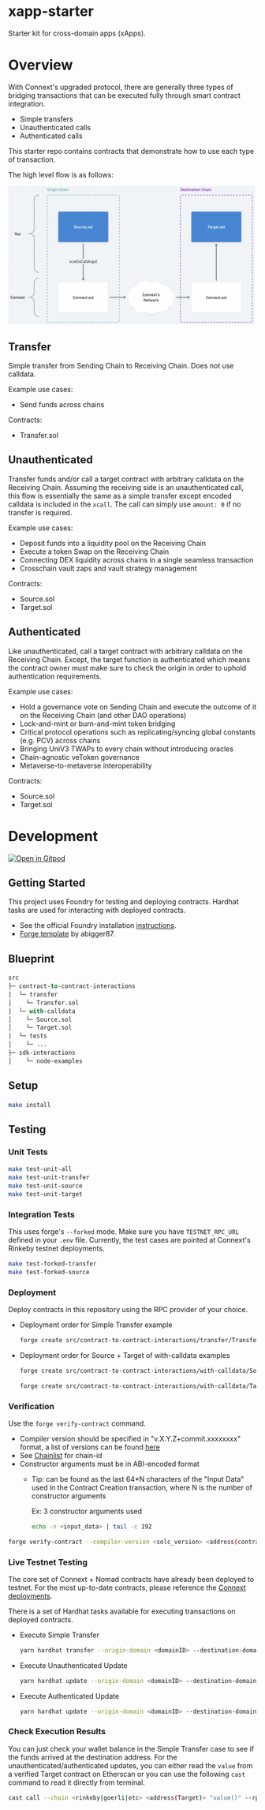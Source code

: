 # xapp-starter

Starter kit for cross-domain apps (xApps).
# Overview

With Connext's upgraded protocol, there are generally three types of bridging transactions that can be executed fully through smart contract integration.
- Simple transfers
- Unauthenticated calls
- Authenticated calls

This starter repo contains contracts that demonstrate how to use each type of transaction.

The high level flow is as follows:

<img src="documentation/assets/xcall.png" alt="drawing" width="500"/>

## Transfer

Simple transfer from Sending Chain to Receiving Chain. Does not use calldata. 

Example use cases:
- Send funds across chains

Contracts:
- Transfer.sol

## Unauthenticated 

Transfer funds and/or call a target contract with arbitrary calldata on the Receiving Chain. Assuming the receiving side is an unauthenticated call, this flow is essentially the same as a simple transfer except encoded calldata is included in the `xcall`. The call can simply use `amount: 0` if no transfer is required.

Example use cases:
- Deposit funds into a liquidity pool on the Receiving Chain
- Execute a token Swap on the Receiving Chain
- Connecting DEX liquidity across chains in a single seamless transaction
- Crosschain vault zaps and vault strategy management

Contracts:
- Source.sol
- Target.sol

## Authenticated

Like unauthenticated, call a target contract with arbitrary calldata on the Receiving Chain. Except, the target function is authenticated which means the contract owner must make sure to check the origin in order to uphold authentication requirements.

Example use cases:
- Hold a governance vote on Sending Chain and execute the outcome of it on the Receiving Chain (and other DAO operations)
- Lock-and-mint or burn-and-mint token bridging
- Critical protocol operations such as replicating/syncing global constants (e.g. PCV) across chains
- Bringing UniV3 TWAPs to every chain without introducing oracles
- Chain-agnostic veToken governance
- Metaverse-to-metaverse interoperability

Contracts:
- Source.sol
- Target.sol

# Development

[![Open in Gitpod](https://gitpod.io/button/open-in-gitpod.svg)](https://gitpod.io/#https://github.com/connext/xapp-starter)

## Getting Started

This project uses Foundry for testing and deploying contracts. Hardhat tasks are used for interacting with deployed contracts.

- See the official Foundry installation [instructions](https://github.com/gakonst/foundry/blob/master/README.md#installation).
- [Forge template](https://github.com/abigger87/femplate) by abigger87.

## Blueprint

```ml
src
├─ contract-to-contract-interactions
|  └─ transfer
│    └─ Transfer.sol
|  └─ with-calldata
│    └─ Source.sol
│    └─ Target.sol
|  └─ tests
│    └─ ...
├─ sdk-interactions
│    └─ node-examples
```
## Setup
```bash
make install
```

## Testing

### Unit Tests

```bash
make test-unit-all
make test-unit-transfer
make test-unit-source
make test-unit-target
```

### Integration Tests

This uses forge's `--forked` mode. Make sure you have `TESTNET_RPC_URL` defined in your `.env` file. Currently, the test cases are pointed at Connext's Rinkeby testnet deployments.
```bash
make test-forked-transfer
make test-forked-source
```

### Deployment

Deploy contracts in this repository using the RPC provider of your choice.

- Deployment order for Simple Transfer example

    ```bash
    forge create src/contract-to-contract-interactions/transfer/Transfer.sol:Transfer -i --rpc-url <origin_rpc_url> --constructor-args <address(origin_ConnextHandler)>
    ```

- Deployment order for Source + Target of with-calldata examples

    ```bash
    forge create src/contract-to-contract-interactions/with-calldata/Source.sol:Source -i --rpc-url <origin_rpc_url> --constructor-args <address(origin_ConnextHandler)> <address(origin_PromiseRouter)>
    ```
    
    ```bash
    forge create src/contract-to-contract-interactions/with-calldata/Target.sol:Target -i --rpc-url <destination_rpc_url> --constructor-args <address(Source)> <origin_domainID> <address(destination_ConnextHandler)> 
    ```

### Verification

Use the `forge verify-contract` command. 
- Compiler version should be specified in "v.X.Y.Z+commit.xxxxxxxx" format, a list of versions can be found [here](https://etherscan.io/solcversions)
- See [Chainlist](https://chainlist.org/) for chain-id
- Constructor arguments must be in ABI-encoded format
  - Tip: can be found as the last 64*N characters of the "Input Data" used in the Contract Creation transaction, where N is the number of constructor arguments

    Ex: 3 constructor arguments used
    ```bash
    echo -n <input_data> | tail -c 192
    ```

```bash
forge verify-contract --compiler-version <solc_version> <address(contract)> <path_to_contract_src> <etherscan_api_key> --chain-id <chain_id> --constructor-args <encoded_constructor_args>
```

### Live Testnet Testing

The core set of Connext + Nomad contracts have already been deployed to testnet. For the most up-to-date contracts, please reference the [Connext deployments](https://github.com/connext/nxtp/tree/main/packages/deployments/contracts/deployments).

There is a set of Hardhat tasks available for executing transactions on deployed contracts.

- Execute Simple Transfer

  ```bash
  yarn hardhat transfer --origin-domain <domainID> --destination-domain <domainID> --contract-address <address(Transfer)> --token-address <address(origin_TestERC20)> --wallet-private-key <your_private_key> --amount <amount>
  ```

- Execute Unauthenticated Update

  ```bash
  yarn hardhat update --origin-domain <domainID> --destination-domain <domainID> --source-address <address(Source)> --target-address <address(Target)> --token-address <address(origin_TestERC20)> --wallet-private-key <your_private_key> --value <value> --authenticated false
  ```

- Execute Authenticated Update

  ```bash
  yarn hardhat update --origin-domain <domainID> --destination-domain <domainID> --source-address <address(Source)> --target-address <address(Target)> --token-address <address(origin_TestERC20)>  --wallet-private-key <your_private_key> --value <value> --authenticated true
  ```

### Check Execution Results

You can just check your wallet balance in the Simple Transfer case to see if the funds arrived at the destination address. For the unauthenticated/authenticated updates, you can either read the `value` from a verified Target contract on Etherscan or you can use the following `cast` command to read it directly from terminal.

```bash
cast call --chain <rinkeby|goerli|etc> <address(Target)> "value()" --rpc-url <destination_rpc_url>
```